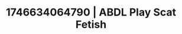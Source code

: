 ---
categories:
- Dirty inner voice
- AI-generated
- Slow undress
- Pleasure mapping
- Pierced & proud
- ASMR
- Virtual intimacy
- Cosplay
image: /assets/images/1746634064790.jpg
layout: post
seo:
  description: Featured content with premium ABDL Play, Scat Fetish. HD images available.
  keywords: ABDL Play, Scat Fetish
  og_image: /assets/images/1746634064790.jpg
  schema_type: VisualArtwork
tags:
- '#1746634064790'
- Scat Fetish
- ABDL Play
title: 1746634064790 | ABDL Play Scat Fetish
---
